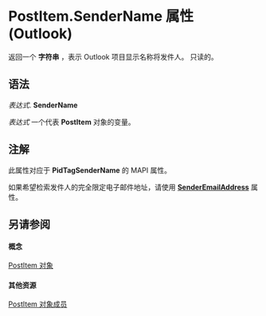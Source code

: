 
# PostItem.SenderName 属性 (Outlook)

返回一个 **字符串** ，表示 Outlook 项目显示名称将发件人。 只读的。


## 语法

 _表达式_. **SenderName**

 _表达式_ 一个代表 **PostItem** 对象的变量。


## 注解

此属性对应于 **PidTagSenderName** 的 MAPI 属性。

如果希望检索发件人的完全限定电子邮件地址，请使用  **[SenderEmailAddress](a84bd603-7fce-25ae-668e-083e11e9937e.md)** 属性。


## 另请参阅


#### 概念


[PostItem 对象](de44065d-4e93-315a-279f-7b92f09c0465.md)
#### 其他资源


[PostItem 对象成员](5b150db1-c96d-0721-ec36-d5b5ebc20fd8.md)